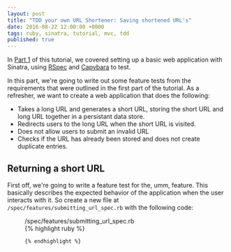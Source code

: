 ```yaml
---
layout: post
title: "TDD your own URL Shortener: Saving shortened URL's"
date: 2016-08-22 12:00:00 +0000
tags: ruby, sinatra, tutorial, mvc, tdd
published: true
---
```


In [Part 1](/2016/08/21/make-your-own-url-shortener-1.html) of this tutorial, we covered setting up a basic web application with Sinatra, using [RSpec](https://www.relishapp.com/rspec) and [Capybara](https://github.com/jnicklas/capybara) to test.

In this part, we're going to write out some feature tests from the requirements that were outlined in the first part of the tutorial. As a refresher, we want to create a web application that does the following:

- Takes a long URL and generates a short URL, storing the short URL and long URL together in a persistant data store.
- Redirects users to the long URL when the short URL is visited.
- Does not allow users to submit an invalid URL
- Checks if the URL has already been stored and does not create duplicate entries.

## Returning a short URL

First off, we're going to write a feature test for the, umm, feature. This basically describes the expected behavior of the application when the user interacts with it. So create a new file at `/spec/features/submitting_url_spec.rb` with the following code:

<figure>
	<figcaption>/spec/features/submitting_url_spec.rb</figcaption>
	{% highlight ruby %}

	{% endhighlight %}
</figure>